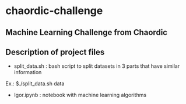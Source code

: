 # chaordic-challenge

Machine Learning Challenge from Chaordic
---
## Description of project files

* split_data.sh : bash script to split datasets in 3 parts that have similar information

Ex.:
$./split_data.sh data

* Igor.ipynb : notebook with machine learning algorithms

